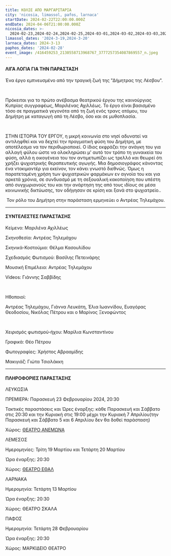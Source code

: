 ```yaml
---
title: ΚΟΛΙΕ ΑΠΟ ΜΑΡΓΑΡΙΤΑΡΙΑ
city: 'nicosia, limassol, pafos, larnaca'
startDate: 2024-02-22T22:00:00.000Z
endDate: 2024-04-06T21:00:00.000Z
nicosia_dates: >-
  2024-02-23,2024-02-24,2024-02-25,2024-03-01,2024-03-02,2024-03-03,2024-03-8,2024-03-9,2024-03-10,2024-03-15,2024-03-16,2024-03-17,2024-03-22,2024-03-23,2024-03-24,2024-03-29,2024-03-30,2024-03-31,2024-04-7
limassol_dates: '2024-3-19,2024-3-20'
larnaca_dates: 2024-3-13
paphos_dates: '2024-02-28'
event_image: /416459253_2130558713968767_3777257354087869557_n.jpeg
---
```


#### ΛΙΓΑ ΛΟΓΙΑ ΓΙΑ ΤΗΝ ΠΑΡΑΣΤΑΣΗ

Ένα έργο εμπνευσμένο από την τραγική ζωή της
"Δήμητρας της Λέσβου".

 

Πρόκειται για το πρώτο ανέβασμα θεατρικού έργου της
καινούργιας Κυπρίας συγγραφέως, Μαριλένας Αχιλλέως. Το έργο είναι βασισμένο
τόσο σε πραγματικά γεγονότα από τη ζωή ενός τρανς ατόμου, του Δημήτρη με
καταγωγή από τη Λέσβο, όσο και σε μυθοπλασία.

 

ΣΤΗΝ ΙΣΤΟΡΙΑ ΤΟΥ ΕΡΓΟΥ, η μικρή κοινωνία στο νησί
αδυνατεί να αντιληφθεί και να δεχτεί την πραγματική φύση του Δημήτρη, με αποτέλεσμα
να τον περιθωριοποιεί. Ο ίδιος εκφράζει την ανάγκη του για αλλαγή φύλου ώστε να
ολοκληρώσει μ' αυτό τον τρόπο τη γυναικεία του φύση, αλλά η οικογένεια του τον
αντιμετωπίζει ως τρελλό και θεωρεί ότι χρήζει ψυχιατρικής θεραπευτικής αγωγής.
Μια δημοσιογράφος κάνοντας ένα ντοκιμαντέρ για εκείνον, τον κάνει γνωστό
διεθνώς. Όμως η παρατεταμένη χρήση των ψυχιατρικών φαρμάκων εν αγνοία του και
για αρκετά χρόνια, σε συνδυασμό με τη σεξουαλική κακοποίηση που υπέστη από
συγχωριανούς του και την ανάρτηση της από τους ιδίους σε μέσα κοινωνικής
δικτύωσης, τον οδήγησαν σε κρίση και ξανά στο ψυχιατρείο..

 Τον ρόλο του Δημήτρη στην παράσταση ερμηνεύει ο Αντρέας Τηλεμάχου.

***

#### ΣΥΝΤΕΛΕΣΤΕΣ ΠΑΡΑΣΤΑΣΗΣ

Κείμενο: Μαριλένα Αχιλλέως

Σκηνοθεσία: Αντρέας Τηλεμάχου

Σκηνικά-Κοστούμια: Θέλμα Κασουλίδου

Σχεδιασμός Φωτισμού: Βασίλης Πετεινάρης

Μουσική Επιμέλεια: Αντρέας Τηλεμάχου

Videos: Γιάννης Σαββίδης

 

Ηθοποιοί:

Αντρέας Τηλεμάχου, Γιάννα Λευκάτη, Έλια Ιωαννίδου,
Ευαγόρας Θεοδοσίου, Νικόλας Πέτρου και ο Μαρίνος Ξενοφώντος

 

Χειρισμός φωτισμού-ήχου: Μαρίλια Κωνσταντίνου

Γραφικά: Θέο Πέτρου

Φωτογραφίες: Χρήστος Αβρααμίδης

Μακιγιάζ: Γιώτα Τσιολάκκη

***

#### ΠΛΗΡΟΦΟΡΙΕΣ ΠΑΡΑΣΤΑΣΗΣ

ΛΕΥΚΩΣΙΑ

ΠΡΕΜΙΕΡΑ: Παρασκευή 23 Φεβρουαρίου 2024, 20:30

Τακτικές παραστάσεις και Ώρες έναρξης: κάθε Παρασκευή και Σάββατο στις 20:30 και την Κυριακή στις 19:00 μέχρι την Κυριακή 7 Απριλίου(την Παρασκευή και Σάββατο 5 και 6 Απριλίου
δεν θα δοθεί παράσταση)

Χώρος: [ΘΕΑΤΡΟ ΑΝΕΜΩΝΑ](https://www.google.com/maps/place/%CE%98%CE%AD%CE%B1%CF%84%CF%81%CE%BF+%CE%91%CE%BD%CE%B5%CE%BC%CF%8E%CE%BD%CE%B1/@35.1186601,33.3779815,17z/data=!3m1!4b1!4m6!3m5!1s0x14de19e63630eb63:0xd339a4a6a9061ea8!8m2!3d35.1186557!4d33.3805564!16s%2Fg%2F11h3k6_pp1?entry=ttu)

ΛΕΜΕΣΟΣ

Ημερομηνίες: Τρίτη 19 Μαρτίου και Τετάρτη 20 Μαρτίου

Ώρα έναρξης: 20:30

Χώρος: [ΘΕΑΤΡΟ ΕΘΑΛ](https://www.google.com/maps/place/ETHAL/@34.668378,33.0230974,17z/data=!3m1!4b1!4m6!3m5!1s0x14e73250f693fa5d:0xc7a10b3d8618708b!8m2!3d34.6683736!4d33.0256723!16s%2Fg%2F11c1q875yt?entry=ttu)

ΛΑΡΝΑΚΑ

Ημερομηνία: Τετάρτη 13 Μαρτίου

Ώρα έναρξης: 20:30

Χώρος: ΘΕΑΤΡΟ ΣΚΑΛΑ

ΠΑΦΟΣ

Ημερομηνία: Τετάρτη 28 Φεβρουαρίου

Ώρα έναρξης: 20:30

Χώρος: ΜΑΡΚΙΔΕΙΟ ΘΕΑΤΡΟ
